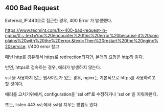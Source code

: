## 400 Bad Request

External_IP:443으로 접근한 경우, 400 Error 가 발생했다.

https://www.tecmint.com/fix-400-bad-request-in-nginx/#:~:text=You%20encounter%20this%20error%20because,it%20complains%20with%20the%20error.&text=Then%20restart%20the%20nginx%20service. //400 error 참고

매번 http를 경유해서 https로 redirection되지만, 본래의 요청은 http와 같다.

반면, https로 접속하는 경우, 에러가 발생하지 않는다.

ssl 을 사용하지 않는 웹사이트가 있는 경우, nginx는 기본적으로 https를 사용하려고 할 것이다.

에러를 고치기위해서, configuration을 'ssl off'로 수정하거나 'ssl on'을 지워야한다.

또는, listen 443 ssl;에서 ssl을 지우는 방법도 있다.